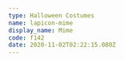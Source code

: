 ```yaml
---
type: Halloween Costumes
name: lapicon-mime
display_name: Mime
code: f142
date: 2020-11-02T02:22:15.080Z
---
```

